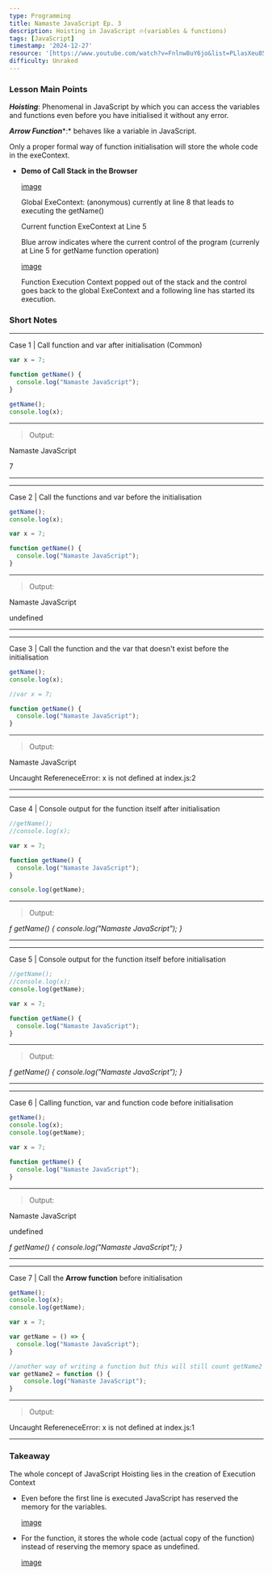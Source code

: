 ```yaml
---
type: Programming
title: Namaste JavaScript Ep. 3
description: Hoisting in JavaScript 🔥(variables & functions)
tags: [JavaScript]
timestamp: '2024-12-27'
resource: '[https://www.youtube.com/watch?v=Fnlnw8uY6jo&list=PLlasXeu85E9cQ32gLCvAvr9vNaUccPVNP&index=4](https://www.youtube.com/watch?v=Fnlnw8uY6jo&list=PLlasXeu85E9cQ32gLCvAvr9vNaUccPVNP&index=4)'
difficulty: Unraked
---
```


### Lesson Main Points

***Hoisting***: Phenomenal in JavaScript by which you can access the variables and functions even before you have initialised it without any error.

***Arrow Function****:* behaves like a variable in JavaScript.

Only a proper formal way of function initialisation will store the whole code in the exeContext.

- **Demo of Call Stack in the Browser**

    [image](https://app.capacities.io/ddc77a6c-3ea7-42a5-a8aa-dbe6c47a1910/11fdd504-9273-425b-8fb7-6a469b3ea653)

    Global ExeContext: (anonymous) currently at line 8 that leads to executing the getName()

    Current function ExeContext at Line 5

    Blue arrow indicates where the current control of the program (currenly at Line 5 for getName function operation)

    [image](https://app.capacities.io/ddc77a6c-3ea7-42a5-a8aa-dbe6c47a1910/3e5f043d-eab7-437a-9c67-385cf92f69eb)

    Function Execution Context popped out of the stack and the control goes back to the global ExeContext and a following line has started its execution.

### Short Notes

---

Case 1 | Call function and var after initialisation (Common)

```javascript
var x = 7;

function getName() {
  console.log("Namaste JavaScript");
}

getName();
console.log(x);
```


---

> Output: 

Namaste JavaScript

7


---

---

Case 2 | Call the functions and var before the initialisation

```javascript
getName();
console.log(x);

var x = 7;

function getName() {
  console.log("Namaste JavaScript");
}
```


---

> Output: 

Namaste JavaScript

undefined


---

---

Case 3 | Call the function and the var that doesn't exist before the initialisation

```javascript
getName();
console.log(x);

//var x = 7;

function getName() {
  console.log("Namaste JavaScript");
}
```


---

> Output: 

Namaste JavaScript

Uncaught RefereneceError: x is not defined at index.js:2


---

---

Case 4 | Console output for the function itself after initialisation

```javascript
//getName();
//console.log(x);

var x = 7; 

function getName() {
  console.log("Namaste JavaScript");
}

console.log(getName);
```


---

> Output: 

*f getName() {
console.log("Namaste JavaScript");
}*


---

---

Case 5 | Console output for the function itself before initialisation

```javascript
//getName();
//console.log(x);
console.log(getName);

var x = 7; 

function getName() {
  console.log("Namaste JavaScript");
}
```


---

> Output: 

*f getName() {
console.log("Namaste JavaScript");
}*


---

---

Case 6 | Calling function, var and function code before initialisation

```javascript
getName();
console.log(x);
console.log(getName);

var x = 7; 

function getName() {
  console.log("Namaste JavaScript");
}
```


---

> Output: 

Namaste JavaScript

undefined

*f getName() {
console.log("Namaste JavaScript");
}*


---

---

Case 7 | Call the **Arrow function** before initialisation

```javascript
getName();
console.log(x);
console.log(getName);

var x = 7; 

var getName = () => {
  console.log("Namaste JavaScript");
}

//another way of writing a function but this will still count getName2 as var
var getName2 = function () {
    console.log("Namaste JavaScript");
}
```


---

> Output: 

Uncaught RefereneceError: x is not defined at index.js:1


---

### Takeaway

The whole concept of JavaScript Hoisting lies in the creation of Execution Context 

- Even before the first line is executed JavaScript has reserved the memory for the variables.

    [image](https://app.capacities.io/ddc77a6c-3ea7-42a5-a8aa-dbe6c47a1910/180982e2-4a41-4b24-99bc-e158c9c8328c)

- For the function, it stores the whole code (actual copy of the function) instead of reserving the memory space as undefined.

    [image](https://app.capacities.io/ddc77a6c-3ea7-42a5-a8aa-dbe6c47a1910/e9119aa7-3838-421b-8875-c460aee08116)

